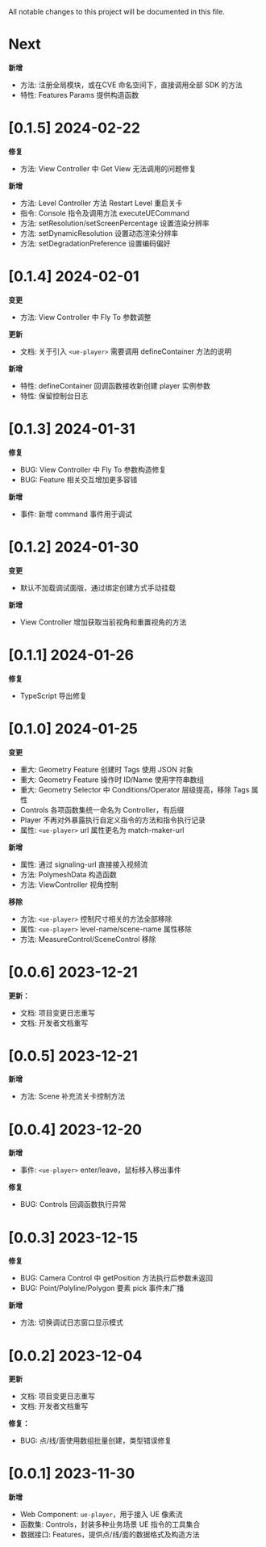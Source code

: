 All notable changes to this project will be documented in this file.

# Next

**新增**

- 方法: 注册全局模块，或在CVE 命名空间下，直接调用全部 SDK 的方法
- 特性: Features Params 提供构造函数

# [0.1.5] 2024-02-22

**修复**

- 方法: View Controller 中 Get View 无法调用的问题修复

**新增**

- 方法: Level Controller 方法 Restart Level 重启关卡
- 指令: Console 指令及调用方法 executeUECommand
- 方法: setResolution/setScreenPercentage 设置渲染分辨率
- 方法: setDynamicResolution 设置动态渲染分辨率
- 方法: setDegradationPreference 设置编码偏好

# [0.1.4] 2024-02-01

**变更**

- 方法: View Controller 中 Fly To 参数调整

**更新**

- 文档: 关于引入 `<ue-player>` 需要调用 defineContainer 方法的说明

**新增**

- 特性: defineContainer 回调函数接收新创建 player 实例参数
- 特性: 保留控制台日志

# [0.1.3] 2024-01-31

**修复**

- BUG: View Controller 中 Fly To 参数构造修复
- BUG: Feature 相关交互增加更多容错

**新增**

- 事件: 新增 command 事件用于调试

# [0.1.2] 2024-01-30

**变更**

- 默认不加载调试面版，通过绑定创建方式手动挂载

**新增**

- View Controller 增加获取当前视角和重置视角的方法

# [0.1.1] 2024-01-26

**修复**

- TypeScript 导出修复

# [0.1.0] 2024-01-25

**变更**

- 重大: Geometry Feature 创建时 Tags 使用 JSON 对象
- 重大: Geometry Feature 操作时 ID/Name 使用字符串数组
- 重大: Geometry Selector 中 Conditions/Operator 层级提高，移除 Tags 属性
- Controls 各项函数集统一命名为 Controller，有后缀
- Player 不再对外暴露执行自定义指令的方法和指令执行记录
- 属性: `<ue-player>` url 属性更名为 match-maker-url

**新增**

- 属性: 通过 signaling-url 直接接入视频流
- 方法: PolymeshData 构造函数
- 方法: ViewController 视角控制

**移除**

- 方法: `<ue-player>` 控制尺寸相关的方法全部移除
- 属性: `<ue-player>` level-name/scene-name 属性移除
- 方法: MeasureControl/SceneControl 移除

# [0.0.6] 2023-12-21

**更新：**

- 文档: 项目变更日志重写
- 文档: 开发者文档重写

# [0.0.5] 2023-12-21

**新增**

- 方法: Scene 补充流关卡控制方法

# [0.0.4] 2023-12-20

**新增**

- 事件: `<ue-player>` enter/leave，鼠标移入移出事件

**修复**

- BUG: Controls 回调函数执行异常

# [0.0.3] 2023-12-15

**修复**

- BUG: Camera Control 中 getPosition 方法执行后参数未返回
- BUG: Point/Polyline/Polygon 要素 pick 事件未广播

**新增**

- 方法: 切换调试日志窗口显示模式

# [0.0.2] 2023-12-04

**更新**

- 文档: 项目变更日志重写
- 文档: 开发者文档重写

**修复：**

- BUG: 点/线/面使用数组批量创建，类型错误修复

# [0.0.1] 2023-11-30

**新增**

- Web Component: `ue-player`，用于接入 UE 像素流
- 函数集: Controls，封装多种业务场景 UE 指令的工具集合
- 数据接口: Features，提供点/线/面的数据格式及构造方法
